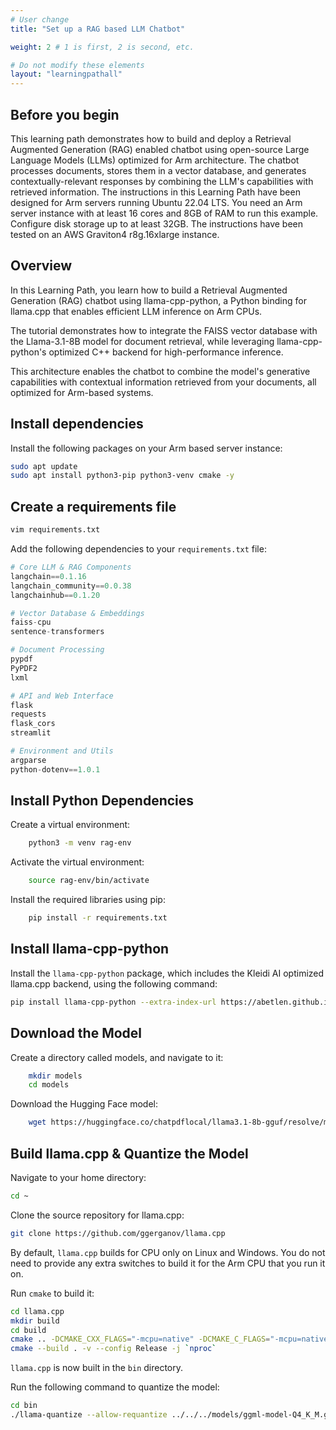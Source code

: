 ```yaml
---
# User change
title: "Set up a RAG based LLM Chatbot"

weight: 2 # 1 is first, 2 is second, etc.

# Do not modify these elements
layout: "learningpathall"
---
```


## Before you begin

This learning path demonstrates how to build and deploy a Retrieval Augmented Generation (RAG) enabled chatbot using open-source Large Language Models (LLMs) optimized for Arm architecture. The chatbot processes documents, stores them in a vector database, and generates contextually-relevant responses by combining the LLM's capabilities with retrieved information. The instructions in this Learning Path have been designed for Arm servers running Ubuntu 22.04 LTS. You need an Arm server instance with at least 16 cores and 8GB of RAM to run this example. Configure disk storage up to at least 32GB. The instructions have been tested on an AWS Graviton4 r8g.16xlarge instance.

## Overview

In this Learning Path, you learn how to build a Retrieval Augmented Generation (RAG) chatbot using llama-cpp-python, a Python binding for llama.cpp that enables efficient LLM inference on Arm CPUs.

The tutorial demonstrates how to integrate the FAISS vector database with the Llama-3.1-8B model for document retrieval, while leveraging llama-cpp-python's optimized C++ backend for high-performance inference.

This architecture enables the chatbot to combine the model's generative capabilities with contextual information retrieved from your documents, all optimized for Arm-based systems.

## Install dependencies

Install the following packages on your Arm based server instance:

```bash
sudo apt update
sudo apt install python3-pip python3-venv cmake -y
```

## Create a requirements file

```bash
vim requirements.txt
```

Add the following dependencies to your `requirements.txt` file:

```python
# Core LLM & RAG Components
langchain==0.1.16
langchain_community==0.0.38
langchainhub==0.1.20

# Vector Database & Embeddings
faiss-cpu
sentence-transformers

# Document Processing
pypdf
PyPDF2
lxml

# API and Web Interface
flask
requests
flask_cors
streamlit

# Environment and Utils
argparse
python-dotenv==1.0.1
```

## Install Python Dependencies

Create a virtual environment:
```bash
    python3 -m venv rag-env
```

Activate the virtual environment:
```bash
    source rag-env/bin/activate
```

Install the required libraries using pip:
```bash
    pip install -r requirements.txt
```
## Install llama-cpp-python

Install the `llama-cpp-python` package, which includes the Kleidi AI optimized llama.cpp backend, using the following command:

```bash
pip install llama-cpp-python --extra-index-url https://abetlen.github.io/llama-cpp-python/whl/cpu
```

## Download the Model

Create a directory called models, and navigate to it:
```bash
    mkdir models
    cd models
```

Download the Hugging Face model:
```bash
    wget https://huggingface.co/chatpdflocal/llama3.1-8b-gguf/resolve/main/ggml-model-Q4_K_M.gguf
```

## Build llama.cpp & Quantize the Model

Navigate to your home directory:

```bash
cd ~
```

Clone the source repository for llama.cpp:

```bash
git clone https://github.com/ggerganov/llama.cpp
```

By default, `llama.cpp` builds for CPU only on Linux and Windows. You do not need to provide any extra switches to build it for the Arm CPU that you run it on.

Run `cmake` to build it:

```bash
cd llama.cpp
mkdir build
cd build
cmake .. -DCMAKE_CXX_FLAGS="-mcpu=native" -DCMAKE_C_FLAGS="-mcpu=native"
cmake --build . -v --config Release -j `nproc`
```

`llama.cpp` is now built in the `bin` directory.

Run the following command to quantize the model:

```bash
cd bin
./llama-quantize --allow-requantize ../../../models/ggml-model-Q4_K_M.gguf ../../../models/llama3.1-8b-instruct.Q4_0_arm.gguf Q4_0
```